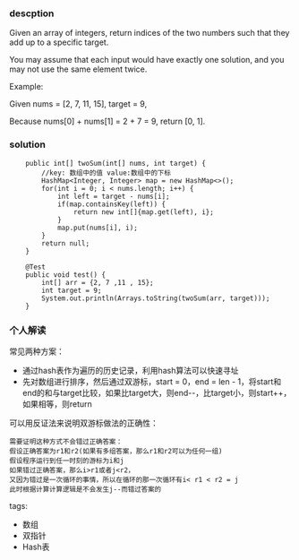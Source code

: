 ### descption
Given an array of integers, return indices of the two numbers such that they add up to a specific target.

You may assume that each input would have exactly one solution, and you may not use the same element twice.

Example:

Given nums = [2, 7, 11, 15], target = 9,

Because nums[0] + nums[1] = 2 + 7 = 9,
return [0, 1].

### solution
```
    public int[] twoSum(int[] nums, int target) {
        //key: 数组中的值 value:数组中的下标
        HashMap<Integer, Integer> map = new HashMap<>();
        for(int i = 0; i < nums.length; i++) {
            int left = target - nums[i];
            if(map.containsKey(left)) {
                return new int[]{map.get(left), i};
            }
            map.put(nums[i], i);
        }
        return null;
    }

    @Test
    public void test() {
        int[] arr = {2, 7 ,11 , 15};
        int target = 9;
        System.out.println(Arrays.toString(twoSum(arr, target)));
    }

```

### 个人解读
常见两种方案：
+ 通过hash表作为遍历的历史记录，利用hash算法可以快速寻址
+ 先对数组进行排序，然后通过双游标，start = 0，end = len - 1，将start和end的和与target比较，如果比target大，则end--，比target小，则start++，如果相等，则return

可以用反证法来说明双游标做法的正确性：
```
需要证明这种方式不会错过正确答案：
假设正确答案为r1和r2(如果有多组答案，那么r1和r2可以为任何一组)
假设程序运行到任一时刻的游标为i和j
如果错过正确答案，那么i>r1或者j<r2，
又因为错过是一次循环的事情，所以在循环的那一次循环有i< r1 < r2 = j
此时根据计算计算逻辑是不会发生j--而错过答案的

```
tags:
  - 数组
  - 双指针
  - Hash表
